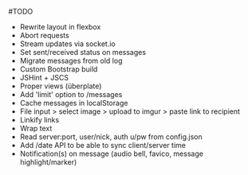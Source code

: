 #TODO
* Rewrite layout in flexbox
* Abort requests
* Stream updates via socket.io
* Set sent/received status on messages
* Migrate messages from old log
* Custom Bootstrap build
* JSHint + JSCS
* Proper views (überplate)
* Add 'limit' option to /messages
* Cache messages in localStorage
* File input > select image > upload to imgur > paste link to recipient
* Linkify links
* Wrap text
* Read server:port, user/nick, auth u/pw from config.json
* Add /date API to be able to sync client/server time
* Notification(s) on message (audio bell, favico, message highlight/marker)